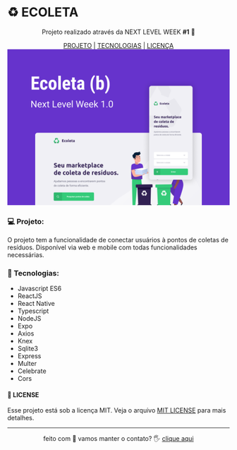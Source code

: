 # ♻️ ECOLETA 

<p align="center"> Projeto realizado através da NEXT LEVEL WEEK <b>#1</b> 💜 </p>

<p align="center">
 <a href="#-projeto">PROJETO</a> |
 <a href="#-tecnologias">TECNOLOGIAS</a> |
 <a href="#-license">LICENÇA</a>

<img src="./public/ecoleta.png">

### 💻 Projeto:

O projeto tem a funcionalidade de conectar usuários à pontos de coletas de resíduos. 
Disponível via web e mobile com todas funcionalidades necessárias.


### 🚀 Tecnologias: 
- Javascript ES6
- ReactJS
- React Native
- Typescript
- NodeJS
- Expo
- Axios
- Knex
- Sqlite3
- Express
- Multer
- Celebrate
- Cors

#### 📜 LICENSE

 Esse projeto está sob a licença MIT. Veja o arquivo [MIT LICENSE](LICENSE.md) para mais detalhes.

-----------------------------


<p align="center"> feito com 💜 vamos manter o contato? 🖐 <a href="https://www.linkedin.com/in/hedenica/">clique aqui</a> </p>


